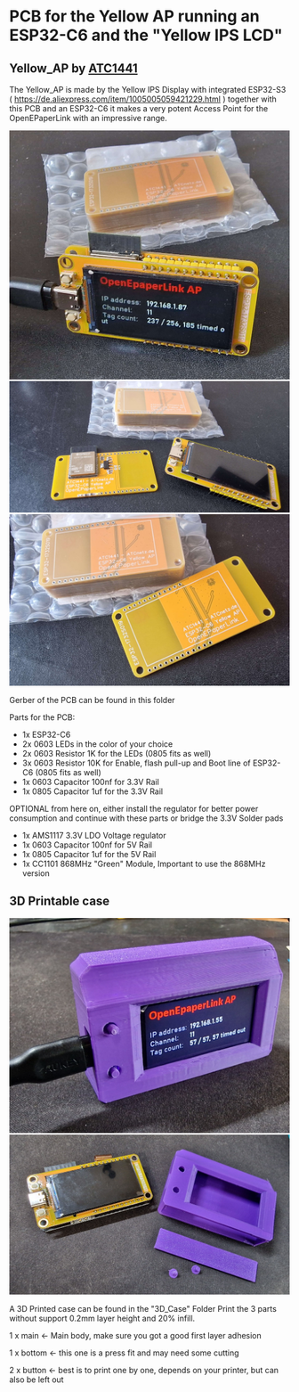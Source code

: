 # PCB for the Yellow AP running an ESP32-C6 and the "Yellow IPS LCD"

## Yellow_AP by [ATC1441](https://github.com/atc1441)

The Yellow_AP is made by the Yellow IPS Display with integrated ESP32-S3 ( https://de.aliexpress.com/item/1005005059421229.html )
together with this PCB and an ESP32-C6 it makes a very potent Access Point for the OpenEPaperLink with an impressive range.

<img width="600" alt="Complete_Yellow_AP" src="Complete_Yellow_AP.jpg">

<img width="600" alt="Seperate_Yelow_AP" src="Seperate_Yelow_AP.jpg">

<img width="600" alt="PCB_Yellow_AP" src="PCB_Yellow_AP.jpg">



Gerber of the PCB can be found in this folder

Parts for the PCB:
- 1x ESP32-C6
- 2x 0603 LEDs in the color of your choice
- 2x 0603 Resistor 1K for the LEDs (0805 fits as well)
- 3x 0603 Resistor 10K for Enable, flash pull-up and Boot line of ESP32-C6 (0805 fits as well)
- 1x 0603 Capacitor 100nf for 3.3V Rail
- 1x 0805 Capacitor 1uf for the 3.3V Rail

OPTIONAL from here on, either install the regulator for better power consumption and continue with these parts or bridge the 3.3V Solder pads
- 1x AMS1117 3.3V LDO Voltage regulator
- 1x 0603 Capacitor 100nf for 5V Rail
- 1x 0805 Capacitor 1uf for the 5V Rail
- 1x CC1101 868MHz "Green" Module, Important to use the 868MHz version

## 3D Printable case

<img width="600" alt="case_complete" src="case_complete.jpg">

<img width="600" alt="case_parts" src="case_parts.jpg">


A 3D Printed case can be found in the "3D_Case" Folder
Print the 3 parts without support 0.2mm layer height and 20% infill.

1 x main <- Main body, make sure you got a good first layer adhesion 

1 x bottom <- this one is a press fit and may need some cutting 

2 x button <- best is to print one by one, depends on your printer, but can also be left out
